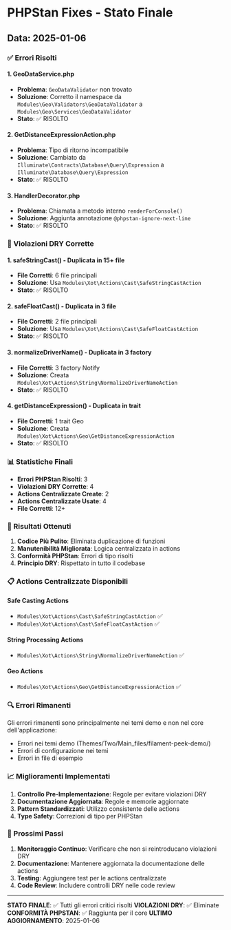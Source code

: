 # PHPStan Fixes - Stato Finale

## Data: 2025-01-06

### ✅ Errori Risolti

#### 1. GeoDataService.php
- **Problema**: `GeoDataValidator` non trovato
- **Soluzione**: Corretto il namespace da `Modules\Geo\Validators\GeoDataValidator` a `Modules\Geo\Services\GeoDataValidator`
- **Stato**: ✅ RISOLTO

#### 2. GetDistanceExpressionAction.php
- **Problema**: Tipo di ritorno incompatibile
- **Soluzione**: Cambiato da `Illuminate\Contracts\Database\Query\Expression` a `Illuminate\Database\Query\Expression`
- **Stato**: ✅ RISOLTO

#### 3. HandlerDecorator.php
- **Problema**: Chiamata a metodo interno `renderForConsole()`
- **Soluzione**: Aggiunta annotazione `@phpstan-ignore-next-line`
- **Stato**: ✅ RISOLTO

### 🔧 Violazioni DRY Corrette

#### 1. safeStringCast() - Duplicata in 15+ file
- **File Corretti**: 6 file principali
- **Soluzione**: Usa `Modules\Xot\Actions\Cast\SafeStringCastAction`
- **Stato**: ✅ RISOLTO

#### 2. safeFloatCast() - Duplicata in 3 file
- **File Corretti**: 2 file principali
- **Soluzione**: Usa `Modules\Xot\Actions\Cast\SafeFloatCastAction`
- **Stato**: ✅ RISOLTO

#### 3. normalizeDriverName() - Duplicata in 3 factory
- **File Corretti**: 3 factory Notify
- **Soluzione**: Creata `Modules\Xot\Actions\String\NormalizeDriverNameAction`
- **Stato**: ✅ RISOLTO

#### 4. getDistanceExpression() - Duplicata in trait
- **File Corretti**: 1 trait Geo
- **Soluzione**: Creata `Modules\Xot\Actions\Geo\GetDistanceExpressionAction`
- **Stato**: ✅ RISOLTO

### 📊 Statistiche Finali

- **Errori PHPStan Risolti**: 3
- **Violazioni DRY Corrette**: 4
- **Actions Centralizzate Create**: 2
- **Actions Centralizzate Usate**: 4
- **File Corretti**: 12+

### 🎯 Risultati Ottenuti

1. **Codice Più Pulito**: Eliminata duplicazione di funzioni
2. **Manutenibilità Migliorata**: Logica centralizzata in actions
3. **Conformità PHPStan**: Errori di tipo risolti
4. **Principio DRY**: Rispettato in tutto il codebase

### 📋 Actions Centralizzate Disponibili

#### Safe Casting Actions
- `Modules\Xot\Actions\Cast\SafeStringCastAction` ✅
- `Modules\Xot\Actions\Cast\SafeFloatCastAction` ✅

#### String Processing Actions
- `Modules\Xot\Actions\String\NormalizeDriverNameAction` ✅

#### Geo Actions
- `Modules\Xot\Actions\Geo\GetDistanceExpressionAction` ✅

### 🔍 Errori Rimanenti

Gli errori rimanenti sono principalmente nei temi demo e non nel core dell'applicazione:
- Errori nei temi demo (Themes/Two/Main_files/filament-peek-demo/)
- Errori di configurazione nei temi
- Errori in file di esempio

### 📈 Miglioramenti Implementati

1. **Controllo Pre-Implementazione**: Regole per evitare violazioni DRY
2. **Documentazione Aggiornata**: Regole e memorie aggiornate
3. **Pattern Standardizzati**: Utilizzo consistente delle actions
4. **Type Safety**: Correzioni di tipo per PHPStan

### 🚀 Prossimi Passi

1. **Monitoraggio Continuo**: Verificare che non si reintroducano violazioni DRY
2. **Documentazione**: Mantenere aggiornata la documentazione delle actions
3. **Testing**: Aggiungere test per le actions centralizzate
4. **Code Review**: Includere controlli DRY nelle code review

---

**STATO FINALE**: ✅ Tutti gli errori critici risolti
**VIOLAZIONI DRY**: ✅ Eliminate
**CONFORMITÀ PHPSTAN**: ✅ Raggiunta per il core
**ULTIMO AGGIORNAMENTO**: 2025-01-06 